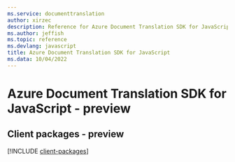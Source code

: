 ```yaml
---
ms.service: documenttranslation
author: xirzec
description: Reference for Azure Document Translation SDK for JavaScript
ms.author: jeffish
ms.topic: reference
ms.devlang: javascript
title: Azure Document Translation SDK for JavaScript
ms.data: 10/04/2022
---
```

# Azure Document Translation SDK for JavaScript - preview

## Client packages - preview
[!INCLUDE [client-packages](document-translation-client-index.md)]